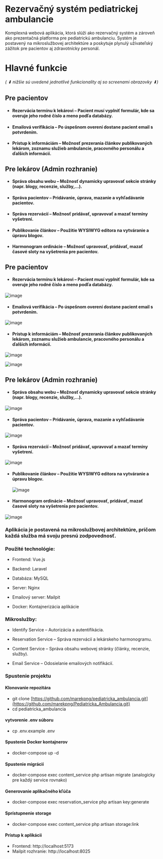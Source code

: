 #  Rezervačný systém pediatrickej ambulancie
Komplexná webová aplikácia, ktorá slúži ako rezervačný systém a zároveň ako prezentačná platforma pre pediatrickú ambulanciu. Systém je postavený na mikroslužbovej architektúre a poskytuje plynulý užívateľský zážitok pre pacientov aj zdravotnícky personál.

# Hlavné funkcie 
###### (  ⬇ nižšie sú uvedené jednotlivé funkcionality aj so screenami obrazovky  ⬇)
## Pre pacientov 
* #### Rezervácia termínu k lekárovi – Pacient musí vyplniť formulár, kde sa overuje jeho rodné číslo a meno podľa databázy.
* #### Emailová verifikácia – Po úspešnom overení dostane pacient email s potvrdením.
* #### Prístup k informáciám – Možnosť prezerania článkov publikovaných lekárom, zoznamu služieb ambulancie, pracovného personálu a ďalších informácií.

## Pre lekárov (Admin rozhranie)
* #### Správa obsahu webu – Možnosť dynamicky upravovať sekcie stránky (napr. blogy, recenzie, služby,...).
* #### Správa pacientov – Pridávanie, úprava, mazanie a vyhľadávanie pacientov.
* #### Správa rezervácií – Možnosť pridávať, upravovať a mazať termíny vyšetrení.
* #### Publikovanie článkov – Použitie WYSIWYG editora na vytváranie a úpravu blogov.
* #### Harmonogram ordinácie – Možnosť upravovať, pridávať, mazať časové sloty na vyšetrenia pre pacientov.




## Pre pacientov
* #### Rezervácia termínu k lekárovi – Pacient musí vyplniť formulár, kde sa overuje jeho rodné číslo a meno podľa databázy.
![image](https://github.com/user-attachments/assets/0ab252e1-ba6e-4132-af00-9fb85088bf59)

  
* #### Emailová verifikácia – Po úspešnom overení dostane pacient email s potvrdením.
![image](https://github.com/user-attachments/assets/2bf441c5-8c5f-464b-a8d0-c5a2368df8cf)

  
* #### Prístup k informáciám – Možnosť prezerania článkov publikovaných lekárom, zoznamu služieb ambulancie, pracovného personálu a ďalších informácií.
![image](https://github.com/user-attachments/assets/8495876e-b901-49fa-9d81-fb157fa06ebb)

  
![image](https://github.com/user-attachments/assets/dd561420-0e36-4ba3-8e88-d684f0c5eff9)



## Pre lekárov (Admin rozhranie)
* #### Správa obsahu webu – Možnosť dynamicky upravovať sekcie stránky (napr. blogy, recenzie, služby,...).
![image](https://github.com/user-attachments/assets/87275f31-cab5-4877-a032-e52cde62c922)

  
* #### Správa pacientov – Pridávanie, úprava, mazanie a vyhľadávanie pacientov.
![image](https://github.com/user-attachments/assets/aedb698f-1372-4eee-baf6-4a5b47fb0ef0)

  
* #### Správa rezervácií – Možnosť pridávať, upravovať a mazať termíny vyšetrení.
![image](https://github.com/user-attachments/assets/a5c697ea-69fc-437a-8bc8-1a40b94a9371)

  
* #### Publikovanie článkov – Použitie WYSIWYG editora na vytváranie a úpravu blogov.
  ![image](https://github.com/user-attachments/assets/412b49c2-8a6f-448a-a012-a0e8f5849e2d)

* #### Harmonogram ordinácie – Možnosť upravovať, pridávať, mazať časové sloty na vyšetrenia pre pacientov.

![image](https://github.com/user-attachments/assets/6bde4254-fb0c-4b1e-a5b0-f1d8ee19e860)


### Aplikácia je postavená na mikroslužbovej architektúre, pričom každá služba má svoju presnú zodpovednosť.

### Použité technológie:

* Frontend: Vue.js 

* Backend: Laravel 

* Databáza: MySQL

* Server: Nginx 

* Emailový server: Mailpit 

* Docker: Kontajnerizácia aplikácie

### Mikroslužby:

* Identify Service – Autorizácia a autentifikácia.

* Reservation Service – Správa rezervácií a lekárskeho harmonogramu.

* Content Service – Správa obsahu webovej stránky (články, recenzie, služby).

* Email Service – Odosielanie emailových notifikácií.

### Spustenie projektu

#### Klonovanie repozitára

* git clone [https://github.com/marekpng/pediatricka_ambulancia.git](https://github.com/marekpng/Pediatricka_Ambulancia.git)
* cd pediatricka_ambulancia

#### vytvorenie .env súboru
* cp .env.example .env




#### Spustenie Docker kontajnerov
* docker-compose up -d

#### Spustenie migrácií
* docker-compose exec content_service php artisan migrate (analogicky pre každý service rovnako)
  
#### Generovanie aplikačného kľúča
*  docker-compose exec reservation_service php artisan key:generate

#### Sprístupnenie storage
* docker-compose exec content_service php artisan storage:link

#### Prístup k aplikácii

* Frontend: http://localhost:5173
* Mailpit rozhranie: http://localhost:8025
